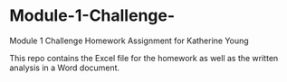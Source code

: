 # Module-1-Challenge-
Module 1 Challenge Homework Assignment for Katherine Young

This repo contains the Excel file for the homework as well as the written analysis in a Word document.
